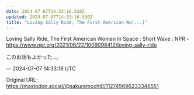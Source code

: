 ```yaml
---
date: 2024-07-07T14:33:16.530Z
updated: 2024-07-07T14:33:16.530Z
title: "Loving Sally Ride, The First American Wo[...]"
---
```


<p>Loving Sally Ride, The First American Woman In Space : Short Wave : NPR - <a href="https://www.npr.org/2021/06/22/1009098412/loving-sally-ride" target="_blank" rel="nofollow noopener" translate="no"><span class="invisible">https://www.</span><span class="ellipsis">npr.org/2021/06/22/1009098412/</span><span class="invisible">loving-sally-ride</span></a></p><p>このお話もよかった…。</p>

&mdash; 2024-07-07 14:33:16 UTC

Original URL: https://mastodon.social/@sakuramochi0/112745696233348551
